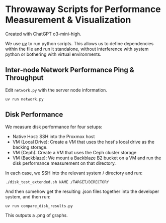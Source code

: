 # Throwaway Scripts for Performance Measurement & Visualization

Created with ChatGPT o3-mini-high.

We use [uv](https://astral.sh/uv) to run python scripts. This allows us to define dependencies within the file and run it standalone, without interference with system python or bothering with virtual environments.

## Inter-node Network Performance Ping & Throughput

Edit `network.py` with the server node information.

```
uv run network.py
```

## Disk Performance

We measure disk performance for four setups:

+ Native Host: SSH into the Proxmox host
+ VM (Local Drive): Create a VM that uses the host's local drive as the backing storage.
+ VM (Ceph): Create a VM that uses the Ceph cluster storage
+ VM (Backblaze): We mount a Backblaze B2 bucket on a VM and run the disk performance measurement on that directory.

In each case, we SSH into the relevant system / directory and run:

```
./disk_test_extended.sh NAME /TARGET/DIRECTORY
```

And then somehow get the resulting .json files together into the developer system, and then run:

```
uv run compare_disk_results.py
```

This outputs a .png of graphs.



